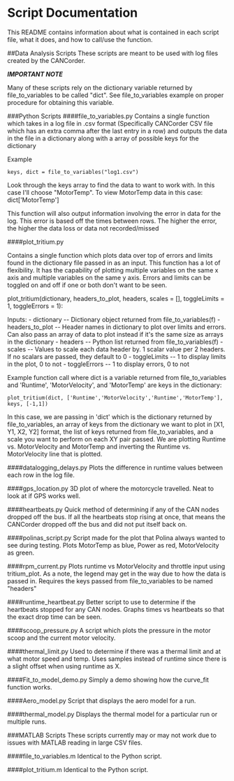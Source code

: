
Script Documentation
====================
This README contains information about what is contained in each script file, what
it does, and how to call/use the function.

##Data Analysis Scripts
These scripts are meant to be used with log files created by the CANCorder.

***IMPORTANT NOTE***

Many of these scripts rely on the dictionary variable returned by file_to_variables
to be called "dict". See file_to_variables example on proper procedure for obtaining
this variable.

###Python Scripts
####file_to_variables.py
Contains a single function which takes in a log file in .csv format 
(Specifically CANCorder CSV file which has an extra comma after the 
last entry in a row) and outputs the data in the file in a dictionary
along with a array of possible keys for the dictionary

Example 
	
	keys, dict = file_to_variables("log1.csv")
	
Look through the keys array to find the data to want to work with.
In this case I'll choose "MotorTemp". 
To view MotorTemp data in this case: dict['MotorTemp']
	
This function will also output information involving the error in
data for the log. This error is based off the times between rows. The
higher the error, the higher the data loss or data not recorded/missed

####plot_tritium.py

Contains a single function which plots data over top of errors and
limits found in the dictionary file passed in as an input. This
function has a lot of flexibility. It has the capability of plotting
multiple variables on the same x axis and multiple variables on the
same y axis. Errors and limits can be toggled on and off if one or
both don't want to be seen.

plot_tritium(dictionary, headers_to_plot, headers, scales = [], toggleLimits = 1, toggleErrors = 1):

Inputs:
	- dictionary -- Dictionary object returned from file_to_variables(f)
	- headers_to_plot -- Header names in dictionary to plot over limits and errors. Can also pass an array of data to plot instead if it's the same size as arrays in the dictionary
	- headers -- Python list returned from file_to_variables(f)
	- scales -- Values to scale each data header by. 1 scalar value per 2 headers. If no scalars are passed, they default to 0
	- toggleLimits -- 1 to display limits in the plot, 0 to not
	- toggleErrors -- 1 to display errors, 0 to not

Example function call where dict is a variable returned from file_to_variables and 'Runtime', 'MotorVelocity', and 'MotorTemp' are keys in the dictionary: 
	
	plot_tritium(dict, ['Runtime','MotorVelocity','Runtime','MotorTemp'], keys, [-1,1])

In this case, we are passing in 'dict' which is the dictionary returned by
file_to_variables, an array of keys from the dictionary we want to plot in 
[X1, Y1, X2, Y2] format, the list of keys returned from file_to_variables,
and a scale you want to perform on each XY pair passed.
We are plotting Runtime vs. MotorVelocity and MotorTemp and inverting the
Runtime vs. MotorVelocity line that is plotted.

####datalogging_delays.py
Plots the difference in runtime values between each row in the log file.

####gps_location.py
3D plot of where the motorcycle travelled. Neat to look at if GPS works well.

####heartbeats.py
Quick method of determining if any of the CAN nodes dropped off the bus.
If all the heartbeats stop rising at once, that means the CANCorder dropped
off the bus and did not put itself back on.

####polinas_script.py
Script made for the plot that Polina always wanted to see during testing.
Plots MotorTemp as blue, Power as red, MotorVelocity as green.

####rpm_current.py
Plots runtime vs MotorVelocity and throttle input using tritium_plot. As a
note, the legend may get in the way due to how the data is passed in. Requires
the keys passed from file_to_variables to be named "headers"

####runtime_heartbeat.py
Better script to use to determine if the heartbeats stopped for any CAN nodes.
Graphs times vs heartbeats so that the exact drop time can be seen.

####scoop_pressure.py
A script which plots the pressure in the motor scoop and the current motor
velocity.

####thermal_limit.py
Used to determine if there was a thermal limit and at what motor speed and
temp. Uses samples instead of runtime since there is a slight offset when
using runtime as X.

####Fit_to_model_demo.py
Simply a demo showing how the curve_fit function works.

####Aero_model.py
Script that displays the aero model for a run.

####thermal_model.py
Displays the thermal model for a particular run or multiple runs.

###MATLAB Scripts
These scripts currently may or may not work due to issues with MATLAB reading in large
CSV files.

####file_to_variables.m
Identical to the Python script.

####plot_tritium.m
Identical to the Python script.

